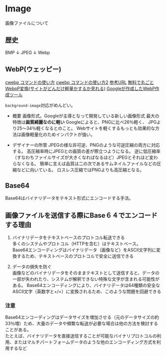 # Image

画像ファイルについて

## 歴史

BMP
↓
JPEG
↓
Webp

## WebP(ウェッピー)

[cwebp コマンドの使い方](https://blogk.com/1375)
[cwebp コマンドの使い方2](https://cruw.co.jp/blog/webp-conversion/)
[参考URL](https://wk-partners.co.jp/homepage/blog/hpseisaku/htmlcss/webp-how-to-use/)
[無料で丸ごとWebpP変換(サイトがどんだけ軽量かするか見れる)](https://sim.lightfile.net/webp/)
[Googleが作成したWebP作成ツール](https://squoosh.app/)

`background-image`対応がめんどい。

- 概要
画像形式。Googleが主導となって開発している新しい画像形式
最大の特徴は**画質綺麗なのに軽い**
Googleによると、PNGに比べ26％軽く、 JPGより25〜34％軽くなるとのこと。
Webサイトを軽くするもっとも効果的な方法は画像軽量化のためインパクトが強い。

- デザイナーの所管
JPEGの様な非可逆、PNGのような可逆圧縮の両方に対応する。
高圧縮率時にJPEGとの画質の差が際立つようになる。
逆に低圧縮率（すなわちファイルサイズが大きくなればなるほど）JPEGとそれほど変わらなくなる。
簡単に言えば品質は二の次であるサムネイルファイルなどの圧縮などに向いている。
ロスレス圧縮ではPNGよりも高圧縮となる。


## Base64

Base64はバイナリデータをテキスト形式にエンコードする手法。

## 画像ファイルを送信する際にBase６４でエンコードする理由

1. バイナリデータをテキストベースのプロトコル転送できる  
多くのシステムやプロトコル（HTTPを含む）はテキストベース。  
Base64エンコーディングはバイナリデータ（画像など）をASCII文字列に変換するため、テキストベースのプロトコルで安全に送信できる

2. データの損失を防ぐ  
画像などのバイナリデータをそのままテキストとして送信すると、データの一部が失われたり、システムが解釈できない特殊な文字が含まれる可能性がある。 
 Base64エンコーディングにより、バイナリデータは64種類の安全なASCII文字（英数字と+/=）に変換されるため、このような問題を回避できる

### 注意

Base64エンコーディングはデータサイズを増加させる（元のデータサイズの約33％増）ため、大量のデータや頻繁な転送が必要な場合は他の方法を検討することがある。  
たとえば、バイナリデータを直接送信することが可能なバイナリプロトコルの利用、またはマルチパートフォームデータのような他のエンコーディング方式を利用するなど
